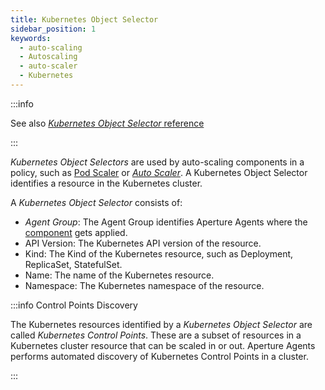 ```yaml
---
title: Kubernetes Object Selector
sidebar_position: 1
keywords:
  - auto-scaling
  - Autoscaling
  - auto-scaler
  - Kubernetes
---
```


:::info

See also
[_Kubernetes Object Selector_ reference](/reference/policies/spec.md#kubernetes-object-selector)

:::

_Kubernetes Object Selectors_ are used by auto-scaling components in a policy,
such as [Pod Scaler](/reference/policies/spec.md#pod-scaler) or
[_Auto Scaler_](/reference/policies/spec.md#pod-scaler). A Kubernetes Object
Selector identifies a resource in the Kubernetes cluster.

A _Kubernetes Object Selector_ consists of:

- _Agent Group_: The Agent Group identifies Aperture Agents where the
  [component](components/components.md) gets applied.
- API Version: The Kubernetes API version of the resource.
- Kind: The Kind of the Kubernetes resource, such as Deployment, ReplicaSet,
  StatefulSet.
- Name: The name of the Kubernetes resource.
- Namespace: The Kubernetes namespace of the resource.

:::info Control Points Discovery

The Kubernetes resources identified by a _Kubernetes Object Selector_ are called
_Kubernetes Control Points_. These are a subset of resources in a Kubernetes
cluster resource that can be scaled in or out. Aperture Agents performs
automated discovery of Kubernetes Control Points in a cluster.

:::
